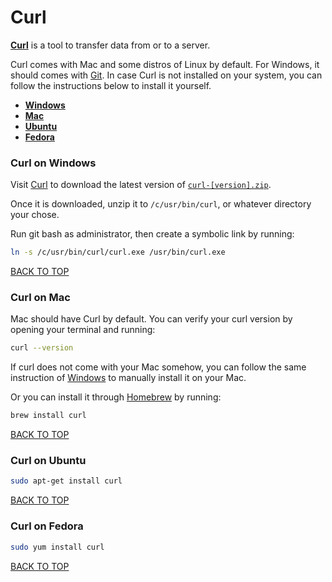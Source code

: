 Curl
====
[**Curl**](http://curl.haxx.se/docs/manpage.html) is a tool to transfer data from or to a server.

Curl comes with Mac and some distros of Linux by default.  For Windows, it should comes with [Git](#git-on-windows).  In case Curl is not installed on your system, you can follow the instructions below to install it yourself.

* [**Windows**](#curl-on-windows)
* [**Mac**](#curl-on-mac)
* [**Ubuntu**](#curl-on-ubuntu)
* [**Fedora**](#curl-on-fedora)

### Curl on Windows
Visit [Curl](http://curl.haxx.se/download.html) to download the latest version of [`curl-[version].zip`](http://curl.haxx.se/download/curl-7.43.0.zip).

Once it is downloaded, unzip it to `/c/usr/bin/curl`, or whatever directory your chose.

Run git bash as administrator, then create a symbolic link by running:
```sh
ln -s /c/usr/bin/curl/curl.exe /usr/bin/curl.exe
```
[BACK TO TOP](https://github.com/ctrl-alt-del/devenv)


### Curl on Mac
Mac should have Curl by default.  You can verify your curl version by opening your terminal and running:
```sh
curl --version
```

If curl does not come with your Mac somehow, you can follow the same instruction of [Windows](#curl-on-windows) to manually install it on your Mac.

Or you can install it through [Homebrew](https://github.com/ctrl-alt-del/devenv/tree/master/terminal/package-manager/homebrew) by running:
```sh
brew install curl
```
[BACK TO TOP](https://github.com/ctrl-alt-del/devenv)


### Curl on Ubuntu
```sh
sudo apt-get install curl
```
[BACK TO TOP](https://github.com/ctrl-alt-del/devenv)


### Curl on Fedora
```sh
sudo yum install curl
```
[BACK TO TOP](https://github.com/ctrl-alt-del/devenv)
